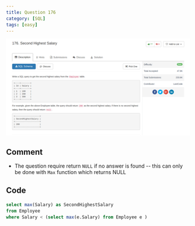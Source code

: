 ```yaml
---
title: Question 176
category: [SQL]
tags: [easy]
---
```


![Description](../Assets/Figure/question176.png)

## Comment

- The question require return `NULL` if no answer is found -- this can only be done with `Max` function which returns NULL

## Code

```sql
select max(Salary) as SecondHighestSalary
from Employee
where Salary < (select max(e.Salary) from Employee e )
```
